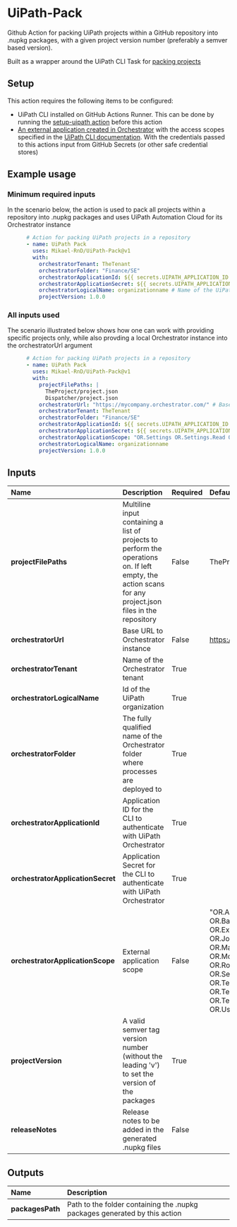 # UiPath-Pack

Github Action for packing UiPath projects within a GitHub repository into .nupkg packages, with a given project version number (preferably a semver based version).

Built as a wrapper around the UiPath CLI Task for [packing projects](https://docs.uipath.com/automation-ops/automation-cloud/latest/user-guide/executing-tasks-cli#packing-projects-into-a-package)

## Setup

This action requires the following items to be configured:

- UiPath CLI installed on GitHub Actions Runner. This can be done by running the [setup-uipath action](https://github.com/Mikael-RnD/setup-uipath) before this action
- [An external application created in Orchestrator](https://docs.uipath.com/automation-cloud/automation-cloud/latest/admin-guide/managing-external-applications) with the access scopes specified in the [UiPath CLI documentation](https://docs.uipath.com/automation-ops/automation-cloud/latest/user-guide/executing-tasks-cli#adding-an-external-application). With the credentials passed to this actions input from GitHub Secrets (or other safe credential stores)

## Example usage

### Minimum required inputs

In the scenario below, the action is used to pack all projects within a repository into .nupkg packages and uses UiPath Automation Cloud for its Orchestrator instance

```yml
      # Action for packing UiPath projects in a repository
      - name: UiPath Pack
        uses: Mikael-RnD/UiPath-Pack@v1
        with:
          orchestratorTenant: TheTenant 
          orchestratorFolder: "Finance/SE"
          orchestratorApplicationId: ${{ secrets.UIPATH_APPLICATION_ID }} 
          orchestratorApplicationSecret: ${{ secrets.UIPATH_APPLICATION_SECRET }} 
          orchestratorLogicalName: organizationname # Name of the UiPath Organization
          projectVersion: 1.0.0
```

### All inputs used

The scenario illustrated below shows how one can work with providing specific projects only, while also provding a local Orchestrator instance into the orchestratorUrl argument  

```yml
      # Action for packing UiPath projects in a repository
      - name: UiPath Pack
        uses: Mikael-RnD/UiPath-Pack@v1
        with:
          projectFilePaths: | 
            TheProject/project.json
            Dispatcher/project.json
          orchestratorUrl: "https://mycompany.orchestrator.com/" # Base URL to Orchestrator Instance
          orchestratorTenant: TheTenant 
          orchestratorFolder: "Finance/SE" 
          orchestratorApplicationId: ${{ secrets.UIPATH_APPLICATION_ID }} 
          orchestratorApplicationSecret: ${{ secrets.UIPATH_APPLICATION_SECRET }} 
          orchestratorApplicationScope: "OR.Settings OR.Settings.Read OR.Robots OR.Robots.Read OR.Machines OR.Machines.Read OR.Execution OR.Assets OR.Jobs OR.Users OR.Users.Read OR.Monitoring OR.Tasks OR.Folders OR.Folders.Read OR.BackgroundTasks OR.TestSets OR.TestSetExecutions OR.TestSetSchedules OR.TestDataQueues" 
          orchestratorLogicalName: organizationname 
          projectVersion: 1.0.0
```

## Inputs

|Name|Description|Required|Default value|
|:--|:--|:--|:--|
|**projectFilePaths**|Multiline input containing a list of projects to perform the operations on. If left empty, the action scans for any project.json files in the repository|False|TheProject/project.json|
|**orchestratorUrl**|Base URL to Orchestrator instance|False|<https://cloud.uipath.com/>|
|**orchestratorTenant**|Name of the Orchestrator tenant|True||
|**orchestratorLogicalName**|Id of the UiPath organization|True||
|**orchestratorFolder**|The fully qualified name of the Orchestrator folder where processes are deployed to|True||
|**orchestratorApplicationId**|Application ID for the CLI to authenticate with UiPath Orchestrator|True|||
|**orchestratorApplicationSecret**|Application Secret for the CLI to authenticate with UiPath Orchestrator|True|||
|**orchestratorApplicationScope**|External application scope|False|"OR.Assets OR.BackgroundTasks OR.Execution OR.Folders OR.Jobs OR.Machines.Read OR.Monitoring OR.Robots.Read OR.Settings.Read OR.TestSets OR.TestSetExecutions OR.TestSetSchedules OR.Users.Read"|
|**projectVersion**|A valid semver tag version number (without the leading 'v') to set the version of the packages|True||
|**releaseNotes**|Release notes to be added in the generated .nupkg files|False||

## Outputs

|Name|Description|
|:--|:--|
|**packagesPath**|Path to the folder containing the .nupkg packages generated by this action|
